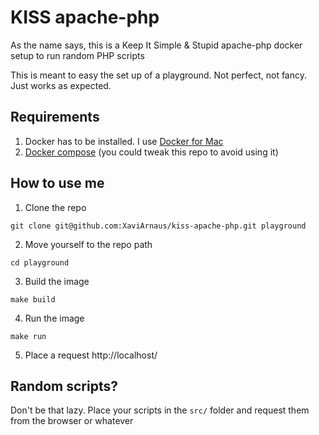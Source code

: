 # KISS apache-php

As the name says, this is a Keep It Simple & Stupid apache-php docker setup to run random PHP scripts

This is meant to easy the set up of a playground. Not perfect, not fancy. Just works as expected.

## Requirements

1. Docker has to be installed. I use [Docker for Mac](https://docs.docker.com/docker-for-mac/install/)
2. [Docker compose](https://docs.docker.com/compose/install/) (you could tweak this repo to avoid using it)

## How to use me

1. Clone the repo
  ```
  git clone git@github.com:XaviArnaus/kiss-apache-php.git playground
  ```
2. Move yourself to the repo path
  ```
  cd playground
  ```
3. Build the image
  ```
  make build
  ```
4. Run the image
  ```
  make run
  ```
5. Place a request http://localhost/

## Random scripts?

Don't be that lazy. Place your scripts in the `src/` folder and request them from the browser or whatever
